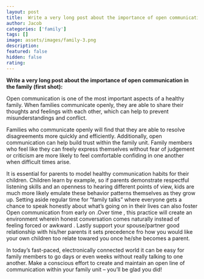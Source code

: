 ```yaml
---
layout: post
title:  Write a very long post about the importance of open communication in the family (first shot)
author: Jacob
categories: ['family']
tags: []
image: assets/images/family-3.png
description: 
featured: false
hidden: false
rating: 
---
```


**Write a very long post about the importance of open communication in the family (first shot):**

Open communication is one of the most important aspects of a healthy family. When families communicate openly, they are able to share their thoughts and feelings with each other, which can help to prevent misunderstandings and conflict.

Families who communicate openly will find that they are able to resolve disagreements more quickly and efficiently. Additionally, open communication can help build trust within the family unit. Family members who feel like they can freely express themselves without fear of judgement or criticism are more likely to feel comfortable confiding in one another when difficult times arise.

It is essential for parents to model healthy communication habits for their children. Children learn by example, so if parents demonstrate respectful listening skills and an openness to hearing different points of view, kids are much more likely emulate these behavior patterns themselves as they grow up. Setting aside regular time for “family talks” where everyone gets a chance to speak honestly about what’s going on in their lives can also foster Open communication from early on .Over time , this practice will create an environment wherein honest conversation comes naturally instead of feeling forced or awkward . Lastly support your spouse/partner good relationship with his/her parents it sets precedence fro how you would like your own children too relate towared you once he/she becomes a parent.

In today’s fast-paced, electronically connected world it can be easy for family members to go days or even weeks without really talking to one another. Make a conscious effort to create and maintain an open line of communication within your family unit – you’ll be glad you did!
